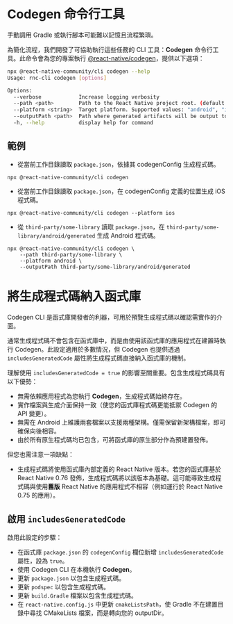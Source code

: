 # Codegen 命令行工具

手動調用 Gradle 或執行腳本可能難以記憶且流程繁瑣。

為簡化流程，我們開發了可協助執行這些任務的 CLI 工具：**Codegen** 命令行工具。此命令會為您的專案執行 [@react-native/codegen](https://www.npmjs.com/package/@react-native/codegen)，提供以下選項：

```sh
npx @react-native-community/cli codegen --help
Usage: rnc-cli codegen [options]

Options:
  --verbose            Increase logging verbosity
  --path <path>        Path to the React Native project root. (default: "/Users/MyUsername/projects/my-app")
  --platform <string>  Target platform. Supported values: "android", "ios", "all". (default: "all")
  --outputPath <path>  Path where generated artifacts will be output to.
  -h, --help           display help for command
```

## 範例

- 從當前工作目錄讀取 `package.json`，依據其 codegenConfig 生成程式碼。

```shell
npx @react-native-community/cli codegen
```

- 從當前工作目錄讀取 `package.json`，在 codegenConfig 定義的位置生成 iOS 程式碼。

```shell
npx @react-native-community/cli codegen --platform ios
```

- 從 `third-party/some-library` 讀取 `package.json`，在 `third-party/some-library/android/generated` 生成 Android 程式碼。

```shell
npx @react-native-community/cli codegen \
    --path third-party/some-library \
    --platform android \
    --outputPath third-party/some-library/android/generated
```

# 將生成程式碼納入函式庫

Codegen CLI 是函式庫開發者的利器，可用於預覽生成程式碼以確認需實作的介面。

通常生成程式碼不會包含在函式庫中，而是由使用該函式庫的應用程式在建置時執行 Codegen。此設定適用於多數情況，但 Codegen 也提供透過 `includesGeneratedCode` 屬性將生成程式碼直接納入函式庫的機制。

理解使用 `includesGeneratedCode = true` 的影響至關重要。包含生成程式碼具有以下優勢：

- 無需依賴應用程式為您執行 **Codegen**，生成程式碼始終存在。
- 實作檔案與生成介面保持一致（使您的函式庫程式碼更能抵禦 Codegen 的 API 變更）。
- 無需在 Android 上維護兩套檔案以支援兩種架構。僅需保留新架構檔案，即可確保向後相容。
- 由於所有原生程式碼均已包含，可將函式庫的原生部分作為預建置發佈。

但您也需注意一項缺點：

- 生成程式碼將使用函式庫內部定義的 React Native 版本。若您的函式庫基於 React Native 0.76 發佈，生成程式碼將以該版本為基礎。這可能導致生成程式碼與使用**舊版** React Native 的應用程式不相容（例如運行於 React Native 0.75 的應用）。

## 啟用 `includesGeneratedCode`

啟用此設定的步驟：

- 在函式庫 `package.json` 的 `codegenConfig` 欄位新增 `includesGeneratedCode` 屬性，設為 `true`。
- 使用 Codegen CLI 在本機執行 **Codegen**。
- 更新 `package.json` 以包含生成程式碼。
- 更新 `podspec` 以包含生成程式碼。
- 更新 `build.Gradle` 檔案以包含生成程式碼。
- 在 `react-native.config.js` 中更新 `cmakeListsPath`，使 Gradle 不在建置目錄中尋找 CMakeLists 檔案，而是轉向您的 outputDir。